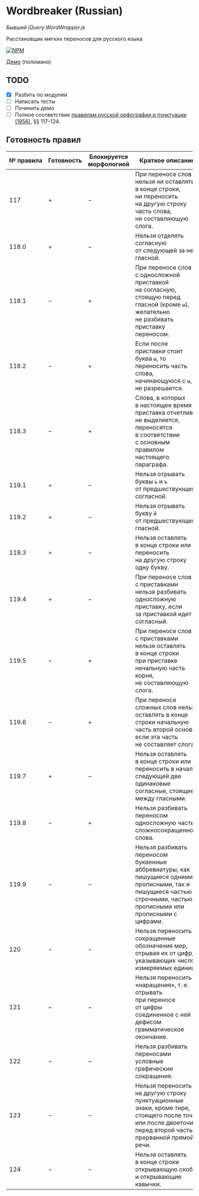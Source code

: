 # Wordbreaker (Russian)
_Бывший jQuery.WordWrapper.js_

Расстановщик мягких переносов для русского языка

[![NPM](https://nodei.co/npm/wordbreaker-russian.png)](https://npmjs.org/package/wordbreaker-russian)

[Демо](https://ohar.github.io/wordbreaker-russian/) (поломано)

## TODO
* [x] Разбить по модулям
* [ ] Написать тесты
* [ ] Починить демо
* [ ] Полное соответствие [правилам русской орфографии и пунктуации (1956)](http://new.gramota.ru/spravka/rules/141-perenos), §§ 117–124.

## Готовность правил

№ правила | Готовность | Блокируется морфологией | Краткое описание
---       | ---        | ---                     | ---
117       | +          | −                       | При переносе слов нельзя ни оставлять в конце строки, ни переносить на другую строку часть слова, не составляющую слога.
118.0     | +          | −                       | Нельзя отделять согласную от следующей за ней гласной.
118.1     | −          | +                       | При переносе cлов с односложной приставкой на согласную, стоящую пеpeд гласной (кроме `ы`), желательно не разбивать приставку переносом.
118.2     | −          | +                       | Если после приставки стоит буква `ы`, то переносить часть слова, начинающуюся с `ы`, не разрешается.
118.3     | −          | +                       | Слова, в которых в настоящее время пpиставка отчетливо не выделяется, переносятся в соответствии с основным правилом настоящего параграфа.
119.1     | +          | −                       | Нельзя отрывать буквы `ь` и `ъ` от предшествующей согласной.
119.2     | +          | −                       | Нельзя отрывать букву `й` от предшествующей гласной.
119.3     | +          | −                       | Нельзя оставлять в конце строки или переносить на другую строку одну букву.
119.4     | +          | −                       | При переносе слов с приставками нельзя разбивать односложную приставку, если за приставкой идет согласный.
119.5     | −          | +                       | При переносе слов с приставками нельзя оставлять в конце строки при приставке начальную часть корня, не составляющую слога.
119.6     | −          | +                       | При переносе сложных cлов нельзя оставлять в конце строки начальную часть второй основы, если эта часть не составляет слога.
119.7     | +          | −                       | Нельзя оставлять в конце строки или переносить в начало следующей две одинаковые согласные, стоящие между гласными.
119.8     | −          | +                       | Нельзя разбивать переносом односложную часть сложносокращенного слова.
119.9     | −          | −                       | Нельзя разбивать переносом буквенные аббревиатуры, как пишущиеся одними прописными, так и пишущиеся частью строчными, частью прописными или прописными с цифрами.
120       | −          | −                       | Нельзя переносить сокращенные обозначения мер, отрывая их от цифр, указывающих число измеряемых единиц.
121       | −          | −                       | Нельзя переносить «наращения», т. е. отрывать при переносе от цифры соединенное с ней дефисом грамматическое окончание.
122       | −          | −                       | Нельзя разбивать переносами условные графические сокращения.
123       | −          | −                       | Нельзя переносить на другую строку пунктуационные знаки, кроме тире, стоящего после точки или после двоеточия перед второй частью прерванной прямой речи.
124       | −          | −                       | Нельзя оставлять в конце строки открывающую скобку и открывающие кавычки.
